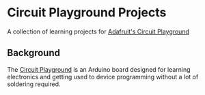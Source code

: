 # Circuit Playground Projects

A collection of learning projects for [Adafruit's Circuit Playground](https://www.adafruit.com/products/3000)


## Background

The [Circuit Playground](https://www.adafruit.com/products/3000) is an Arduino board designed for learning electronics
and getting used to device programming without a lot of soldering required.
